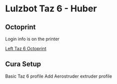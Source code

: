 # Lulzbot Taz 6 - Huber

## Octoprint

Login info is on the printer 

[Left Taz 6 Octoprint](https://taz6.huberproxy.rednu.com/)

## Cura Setup

Basic Taz 6 profile Add Aerostruder extruder profile

